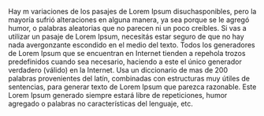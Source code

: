 Hay m variaciones de los pasajes de Lorem Ipsum 
disuchasponibles, pero la mayoría sufrió alteraciones en alguna 
manera, ya sea porque se le agregó humor, o palabras aleatorias 
que no parecen ni un poco creíbles. Si vas a utilizar un pasaje 
de Lorem Ipsum, necesitás estar seguro de que no hay nada 
avergonzante escondido en el medio del texto. Todos los 
generadores de Lorem Ipsum que se encuentran en Internet 
tienden a repehola trozos predefinidos cuando sea necesario,
 haciendo a este el único generador verdadero (válido) en la
  Internet. Usa un diccionario de mas de 200 palabras 
  provenientes del latín, combinadas con estructuras muy útiles 
  de sentencias, para generar texto de Lorem Ipsum que parezca 
  razonable. Este Lorem Ipsum generado siempre estará libre de 
  repeticiones, humor agregado o palabras no características 
  del lenguaje, etc.
  